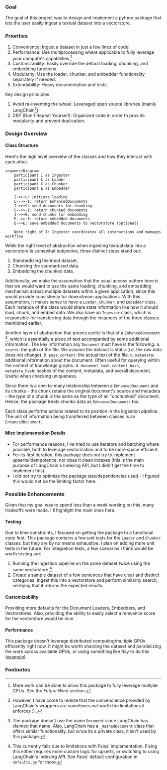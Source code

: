 ### Goal
The goal of this project was to design and implement a python package that lets
the user easily ingest a textual dataset into a vectorstore. 

### Priorities
1. Convenience:  Ingest a dataset in just a few lines of code!
2. Performance: Use multiprocessing where applicable to fully leverage your compute's capabilities.[^1]
3. Customizability: Easily override the default loading, chunking, and embedding functions.
4. Modularity: Use the loader, chunker, and embedder functionality separately if needed.
5. Extendability: Heavy documentation and tests.

Key design principles
1. Avoid re-inventing the wheel: Leveraged open source libraries (mainly LangChain[^2]).
2. DRY (Don't Repeat Yourself): Organized code in order to provide modularity and prevent duplication. 

### Design Overview

#### Class Structure
Here's the high level overview of the classes and how they interact with each other.
```mermaid
sequenceDiagram
    participant I as Ingester
    participant L as Loader
    participant C as Chunker
    participant E as Embedder

    I->>+L: initiate loading
    L-->>-I: return EnhancedDocuments
    I->>+C: send documents for chunking
    C-->>-I: return chunked documents
    I->>+E: send chunks for embedding
    E-->>-I: return embedded documents
    E->>E: save embedded documents to vectorstore (optional)

    Note right of I: Ingester coordinates all interactions and manages workflow
```

While the right level of abstraction when ingesting textual data into a vectorstore is somewhat subjective, three distinct steps stand out:
1. Standardizing the input dataset.
2. Chunking the standardized data.
3. Embedding the chunked data.

Additionally, we make the assumption that the usual access pattern here is that we would want to use the same loading, chunking, and embedding mechanism across multiple datasets within a given application, since this would provide consistency for downstream applications. With this assumption, it makes sense to have a `Loader`, `Chunker`, and `Embedder` class. Each instance of the class would share state information like how it should load, chunk, and embed data. We also have an `Ingester` class, which is responsible for transferring data through the instances of the three classes mentioned earlier.

Another layer of abstraction that proves useful is that of a `EnhancedDocument` [^3], which is essentially a piece of text accompanied by some additional information. The key information any `Document` must have is the following:
a. `source`: the path of the file. We assume the dataset is static (i.e. the raw data does not change).
b. `page_content`: the actual text of the file.
c. `metadata`: additional information about the document. Often useful for querying within the context of knowledge graphs.
d. `document_hash`,  `content_hash`, `metadata_hash`: hashes of the content, metadata, and overall document. Useful when checking uniqueness.

Since there is a one-to-many relationship between a `EnhancedDocument` and its chunks - the chunk retains the original document's source and metadata - the *type* of a chunk is the same as the type of an "unchunked" document. Hence, the package treats chunks data as `EnhancedDocuments` too.

Each class performs actions related to its position in the ingestion pipeline. The unit of information being transferred between classes is an `EnhancedDocument`. 

#### Misc Implementation Details

- For performance reasons, I've tried to use iterators and batching where possible, both to leverage vectorization and to be more space efficient. 
- For its first iteration, this package does not try to implement upserts/idempotence, nor does it clean indexes (this is the main purpose of LangChain's Indexing API, but I didn't get the time to implement this).
- I did not try to optimize the package size/dependencies used - I figured this would not be the limiting factor here.

### Possible Enhancements

Given that my goal was to spend less than a week working on this, many tradeoffs were made. I'll highlight the main ones here.

#### Testing

Due to time constraints, I focused on getting the package to a functional state first. This package contains a few unit tests for the `Loader` and `Chunker` classes, but they are by no means exhaustive. I plan on adding more unit tests in the future. For integration tests, a few scenarios I think would be worth testing are:
1. Running the ingestion pipeline on the same dataset twice using the same vectorstore [^4].
2. Create a sample dataset of a few sentences that have clear and distinct categories. Ingest this into a vectorstore and perform similarity search, verifying that it returns the expected results.

#### Customizability

Providing more defaults for the Document Loaders, Embedders, and Vectorstores.  Also, providing the ability to easily select a relevance score for the vectorstore would be nice.

#### Performance

This package doesn't leverage distributed computing/multiple GPUs efficiently right now. It might be worth sharding the dataset and parallelizing the work across available GPUs, or using something like Ray to do this ([example](https://gist.github.com/waleedkadous/4c41f3ee66040f57d34c6a40e42b5969#file-build_vector_store_fast-py-L30)).

### Footnotes
[^1]: More work can be done to allow this package to fully leverage multiple GPUs. See the *Future Work* section.
[^2]: However, I have come to realize that the convencience provided by LangChain's wrappers are sometimes *not* worth the limitations it enforces :) .
[^3]: The package doesn't use the name `Document` since LangChain has claimed that name. Also, LangChain has a `_HashedDocument` class that offers similar functionality, but since its a private class, it isn't used by this package.
[^4]: This currently fails due to limitations with Faiss' implementation. Fixing this either requires more custom logic for upserts, or switching to using LangChain's Indexing API. See Faiss' default configuration in `defaults.py` for more.
